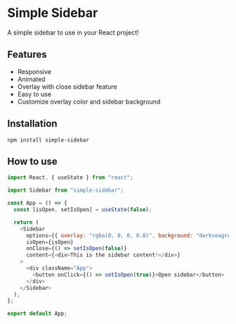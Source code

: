 # Simple Sidebar

A simple sidebar to use in your React project!

## Features

- Responsive
- Animated
- Overlay with close sidebar feature
- Easy to use
- Customize overlay color and sidebar background

## Installation

`npm install simple-sidebar`

## How to use

```js
import React, { useState } from "react";

import Sidebar from "simple-sidebar";

const App = () => {
  const [isOpen, setIsOpen] = useState(false);

  return (
    <Sidebar
      options={{ overlay: "rgba(0, 0, 0, 0.8)", background: "darkseagreen" }}
      isOpen={isOpen}
      onClose={() => setIsOpen(false)}
      content={<div>This is the sidebar content!</div>}
    >
      <div className="App">
        <button onClick={() => setIsOpen(true)}>Open sidebar</button>
      </div>
    </Sidebar>
  );
};

export default App;
```
